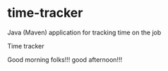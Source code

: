 # time-tracker
Java (Maven) application for tracking time on the job

Time tracker

Good morning folks!!!
good afternoon!!!

